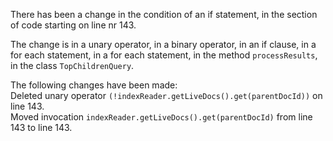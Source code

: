 There has been a change in the condition of an if statement, in the section of code starting on line nr 143.
  
The change is in a unary operator, in a binary operator, in an if clause, in a for each statement, in a for each statement, in the method ```processResults```, in the class ```TopChildrenQuery```.
  
The following changes have been made:  
Deleted unary operator ```(!indexReader.getLiveDocs().get(parentDocId))``` on line 143.  
Moved invocation ```indexReader.getLiveDocs().get(parentDocId)``` from line 143 to line 143.  
